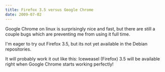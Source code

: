 ```yaml
---
title: Firefox 3.5 versus Google Chrome
date: 2009-07-02
---
```

Google Chrome on linux is surprisingly nice and fast, but there are still a couple bugs which are preventing me from using it full time.

I'm eager to try out Firefox 3.5, but its not yet available in the Debian repositories.

It will probably work it out like this: Iceweasel (Firefox) 3.5 will be available right when Google Chrome starts working perfectly!

